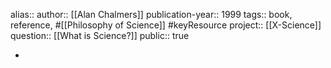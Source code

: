 alias::
author:: [[Alan Chalmers]] 
publication-year:: 1999
tags:: book, reference, #[[Philosophy of Science]] #keyResource 
project:: [[X-Science]] 
question:: [[What is Science?]] 
public:: true

-